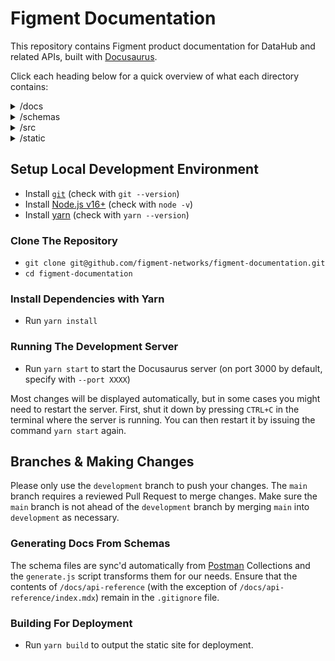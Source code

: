 # Figment Documentation

This repository contains Figment product documentation for DataHub and related APIs, built with [Docusaurus](https://docusaurus.io).

Click each heading below for a quick overview of what each directory contains:

<details>
  <summary>/docs</summary>

- `api-reference` - Reference documentation generated from schemas

  - `indexer-api` - Indexer API Reference
  - `rewards-api` - Rewards API Reference
  - `node-api` - Node API Reference
  - `transaction-search-api` - Transaction Search API Reference

- `guides` - Guides
- `quickstart` - Quick Start articles
- `terms-and-conditions` - Legal Documentation

</details>

<details>
  <summary>/schemas</summary>

- `node-api` - Node schema
- `rewards-api` - Rewards schema
- `indexer-api` - Indexer schema
- `staking-api` - Staking (Slate) schema
- `tx-search-api` - Transaction Search schema

</details>

<details>
  <summary>/src</summary>

- `components` - MDX components
- `css` - Style Sheets
- `pages` - Standalone pages related to the documentation UX

</details>

<details>
  <summary>/static</summary>

- `img` - Static assets, images

</details>

## Setup Local Development Environment

- Install [`git`](https://git-scm.com/book/en/v2/Getting-Started-Installing-Git) (check with `git --version`)
- Install [Node.js v16+](https://nodejs.org/en/download/) (check with `node -v`)
- Install [yarn](https://classic.yarnpkg.com/en/docs/install) (check with `yarn --version`)

### Clone The Repository

- `git clone git@github.com/figment-networks/figment-documentation.git`
- `cd figment-documentation`

### Install Dependencies with Yarn

- Run `yarn install`

### Running The Development Server

- Run `yarn start` to start the Docusaurus server (on port 3000 by default, specify with `--port XXXX`)

Most changes will be displayed automatically, but in some cases you might need to restart the server. First, shut it down by pressing `CTRL+C` in the terminal where the server is running. You can then restart it by issuing the command `yarn start` again.

## Branches & Making Changes

Please only use the `development` branch to push your changes. The `main` branch requires a reviewed Pull Request to merge changes. Make sure the `main` branch is not ahead of the `development` branch by merging `main` into `development` as necessary.

### Generating Docs From Schemas

The schema files are sync'd automatically from [Postman](https://figmentio.postman.co) Collections and the `generate.js` script transforms them for our needs. Ensure that the contents of `/docs/api-reference` (with the exception of `/docs/api-reference/index.mdx`) remain in the `.gitignore` file.

### Building For Deployment

- Run `yarn build` to output the static site for deployment.
